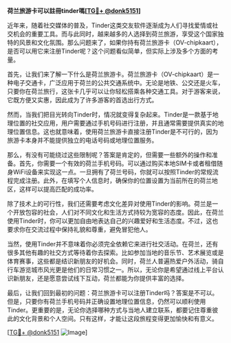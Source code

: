 **荷兰旅游卡可以註冊tinder嗎[[TG💪+ @donk5151](https://t.me/s/donk5151)]**

近年来，随着社交媒体的普及，Tinder这类交友软件逐渐成为人们寻找爱情或社交机会的重要工具。而与此同时，越来越多的人选择到荷兰旅游，享受这个国家独特的风景和文化氛围。那么问题来了，如果你持有荷兰旅游卡（OV-chipkaart），是否可以用它来注册Tinder呢？这个问题看似简单，但实际上涉及多个方面的考量。

首先，让我们来了解一下什么是荷兰旅游卡。荷兰旅游卡（OV-chipkaart）是一种电子交通卡，广泛应用于荷兰的公共交通系统中。无论是地铁、公交还是火车，只要你在荷兰旅行，这张卡几乎可以让你轻松搭乘各种交通工具。对于游客来说，它既方便又实惠，因此成为了许多游客的首选出行方式。

然而，当我们把目光转向Tinder时，情况就变得复杂起来。Tinder是一款基于地理位置的社交应用，用户需要通过手机号码进行注册，并且通常需要提供真实的地理位置信息。这也就意味着，使用荷兰旅游卡直接注册Tinder是不可行的，因为旅游卡本身并不能提供独立的电话号码或地理位置服务。

那么，有没有可能绕过这些限制呢？答案是肯定的，但需要一些额外的操作和准备。首先，你需要一个有效的荷兰手机号码。可以通过购买本地SIM卡或者租借随身WiFi设备来实现这一点。一旦拥有了荷兰号码，你就可以按照Tinder的常规流程完成注册。此外，在填写个人信息时，确保你的位置设置为当前所在的荷兰地区，这样可以提高匹配的成功率。

除了技术上的可行性，我们还需要考虑文化差异对使用Tinder的影响。荷兰是一个开放包容的社会，人们对不同文化和生活方式持较为宽容的态度。因此，在荷兰使用Tinder时，你可以更加自由地表达自己的兴趣爱好和生活态度。不过，这也要求你在交流过程中保持礼貌和尊重，避免冒犯他人。

当然，使用Tinder并不意味着你必须完全依赖它来进行社交活动。在荷兰，还有很多其他有趣的社交方式等待着你去探索。比如参加当地的音乐节、艺术展览或是体育赛事，这些都是结识新朋友的好机会。同时，荷兰人普遍热爱户外活动，骑自行车游览城市风光更是他们的日常习惯之一。所以，无论你是希望通过线上平台认识新朋友，还是愿意尝试线下互动，荷兰都能为你提供丰富的选择。

最后，让我们回到最初的问题：荷兰旅游卡可以注册Tinder吗？答案是不可以。但是，只要你有荷兰手机号码并正确设置地理位置信息，仍然可以顺利使用Tinder。更重要的是，无论你选择哪种方式与当地人建立联系，都要记住尊重彼此的文化背景和个人空间。只有这样，才能让这段旅程变得更加愉快和有意义。

[[TG💪+ @donk5151](https://t.me/s/donk5151) ![Image](https://i.postimg.cc/rwNCRYN7/Snipaste-2025-04-30-17-27-05.png)]